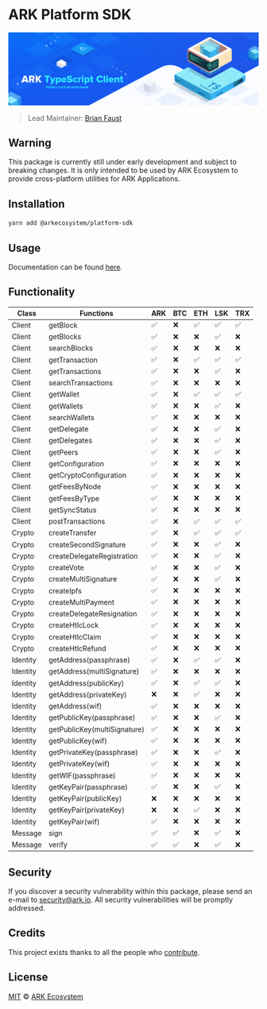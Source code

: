 # ARK Platform SDK

<p align="center">
    <img src="./banner.png" />
</p>

> Lead Maintainer: [Brian Faust](https://github.com/faustbrian)

## Warning

This package is currently still under early development and subject to breaking changes. It is only intended to be used by ARK Ecosystem to provide cross-platform utilities for ARK Applications.

## Installation

```bash
yarn add @arkecosystem/platform-sdk
```

## Usage

Documentation can be found [here](./docs/README.md).

## Functionality

| Class    | Functions                    | ARK                | BTC                | ETH                | LSK                | TRX                |
| -------- | ---------------------------- | ------------------ | ------------------ | ------------------ | ------------------ | ------------------ |
| Client   | getBlock                     | :white_check_mark: | :x:                | :white_check_mark: | :white_check_mark: | :white_check_mark: |
| Client   | getBlocks                    | :white_check_mark: | :x:                | :x:                | :white_check_mark: | :x:                |
| Client   | searchBlocks                 | :white_check_mark: | :x:                | :x:                | :x:                | :x:                |
| Client   | getTransaction               | :white_check_mark: | :x:                | :white_check_mark: | :white_check_mark: | :white_check_mark: |
| Client   | getTransactions              | :white_check_mark: | :x:                | :x:                | :white_check_mark: | :x:                |
| Client   | searchTransactions           | :white_check_mark: | :x:                | :x:                | :x:                | :x:                |
| Client   | getWallet                    | :white_check_mark: | :x:                | :white_check_mark: | :white_check_mark: | :white_check_mark: |
| Client   | getWallets                   | :white_check_mark: | :x:                | :x:                | :white_check_mark: | :x:                |
| Client   | searchWallets                | :white_check_mark: | :x:                | :x:                | :x:                | :x:                |
| Client   | getDelegate                  | :white_check_mark: | :x:                | :x:                | :white_check_mark: | :x:                |
| Client   | getDelegates                 | :white_check_mark: | :x:                | :x:                | :white_check_mark: | :x:                |
| Client   | getPeers                     | :white_check_mark: | :x:                | :x:                | :white_check_mark: | :x:                |
| Client   | getConfiguration             | :white_check_mark: | :x:                | :x:                | :x:                | :x:                |
| Client   | getCryptoConfiguration       | :white_check_mark: | :x:                | :x:                | :x:                | :x:                |
| Client   | getFeesByNode                | :white_check_mark: | :x:                | :x:                | :x:                | :x:                |
| Client   | getFeesByType                | :white_check_mark: | :x:                | :x:                | :x:                | :x:                |
| Client   | getSyncStatus                | :white_check_mark: | :x:                | :x:                | :x:                | :x:                |
| Client   | postTransactions             | :white_check_mark: | :x:                | :white_check_mark: | :white_check_mark: | :white_check_mark: |
| Crypto   | createTransfer               | :white_check_mark: | :x:                | :white_check_mark: | :white_check_mark: | :white_check_mark: |
| Crypto   | createSecondSignature        | :white_check_mark: | :x:                | :x:                | :white_check_mark: | :x:                |
| Crypto   | createDelegateRegistration   | :white_check_mark: | :x:                | :x:                | :white_check_mark: | :x:                |
| Crypto   | createVote                   | :white_check_mark: | :x:                | :x:                | :white_check_mark: | :x:                |
| Crypto   | createMultiSignature         | :white_check_mark: | :x:                | :x:                | :white_check_mark: | :x:                |
| Crypto   | createIpfs                   | :white_check_mark: | :x:                | :x:                | :x:                | :x:                |
| Crypto   | createMultiPayment           | :white_check_mark: | :x:                | :x:                | :x:                | :x:                |
| Crypto   | createDelegateResignation    | :white_check_mark: | :x:                | :x:                | :x:                | :x:                |
| Crypto   | createHtlcLock               | :white_check_mark: | :x:                | :x:                | :x:                | :x:                |
| Crypto   | createHtlcClaim              | :white_check_mark: | :x:                | :x:                | :x:                | :x:                |
| Crypto   | createHtlcRefund             | :white_check_mark: | :x:                | :x:                | :x:                | :x:                |
| Identity | getAddress(passphrase)       | :white_check_mark: | :x:                | :white_check_mark: | :white_check_mark: | :x:                |
| Identity | getAddress(multiSignature)   | :white_check_mark: | :x:                | :x:                | :x:                | :x:                |
| Identity | getAddress(publicKey)        | :white_check_mark: | :x:                | :white_check_mark: | :white_check_mark: | :x:                |
| Identity | getAddress(privateKey)       | :x:                | :x:                | :white_check_mark: | :x:                | :x:                |
| Identity | getAddress(wif)              | :white_check_mark: | :x:                | :x:                | :x:                | :x:                |
| Identity | getPublicKey(passphrase)     | :white_check_mark: | :x:                | :x:                | :white_check_mark: | :x:                |
| Identity | getPublicKey(multiSignature) | :white_check_mark: | :x:                | :x:                | :x:                | :x:                |
| Identity | getPublicKey(wif)            | :white_check_mark: | :x:                | :x:                | :x:                | :x:                |
| Identity | getPrivateKey(passphrase)    | :white_check_mark: | :x:                | :x:                | :white_check_mark: | :x:                |
| Identity | getPrivateKey(wif)           | :white_check_mark: | :x:                | :x:                | :x:                | :x:                |
| Identity | getWIF(passphrase)           | :white_check_mark: | :x:                | :x:                | :x:                | :x:                |
| Identity | getKeyPair(passphrase)       | :white_check_mark: | :x:                | :x:                | :white_check_mark: | :x:                |
| Identity | getKeyPair(publicKey)        | :x:                | :x:                | :x:                | :x:                | :x:                |
| Identity | getKeyPair(privateKey)       | :x:                | :x:                | :white_check_mark: | :x:                | :x:                |
| Identity | getKeyPair(wif)              | :white_check_mark: | :x:                | :x:                | :x:                | :x:                |
| Message  | sign                         | :white_check_mark: | :white_check_mark: | :x:                | :white_check_mark: | :x:                |
| Message  | verify                       | :white_check_mark: | :white_check_mark: | :x:                | :white_check_mark: | :x:                |

## Security

If you discover a security vulnerability within this package, please send an e-mail to security@ark.io. All security vulnerabilities will be promptly addressed.

## Credits

This project exists thanks to all the people who [contribute](../../contributors).

## License

[MIT](LICENSE) © [ARK Ecosystem](https://ark.io)
